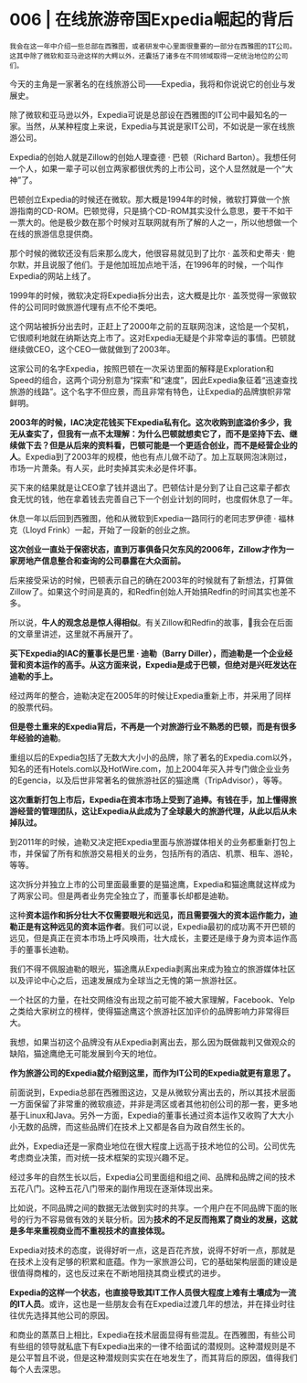 # 006 | 在线旅游帝国Expedia崛起的背后

    我会在这一年中介绍一些总部在西雅图，或者研发中心里面很重要的一部分在西雅图的IT公司。这其中除了微软和亚马逊这样的大鳄以外，还囊括了诸多在不同领域取得一定统治地位的公司们。

今天的主角是一家著名的在线旅游公司——Expedia，我将和你说说它的创业与发展史。

除了微软和亚马逊以外，Expedia可说是总部设在西雅图的IT公司中最知名的一家。当然，从某种程度上来说，Expedia与其说是家IT公司，不如说是一家在线旅游公司。

Expedia的创始人就是Zillow的创始人理查德 · 巴顿（Richard Barton）。我想任何一个人，如果一辈子可以创立两家都很优秀的上市公司，这个人显然就是一个“大神”了。

巴顿创立Expedia的时候还在微软。那大概是1994年的时候，微软打算做一个旅游指南的CD-ROM。巴顿觉得，只是搞个CD-ROM其实没什么意思，要干不如干一票大的。他是极少数在那个时候对互联网就有所了解的人之一，所以他想做一个在线的旅游信息提供商。

那个时候的微软还没有后来那么庞大，他很容易就见到了比尔 · 盖茨和史蒂夫 · 鲍尔默，并且说服了他们。于是他加班加点地干活，在1996年的时候，一个叫作Expedia的网站上线了。

1999年的时候，微软决定将Expedia拆分出去，这大概是比尔 · 盖茨觉得一家做软件的公司同时做旅游代理有点不伦不类吧。

这个网站被拆分出去时，正赶上了2000年之前的互联网泡沫，这恰是一个契机，它很顺利地就在纳斯达克上市了。这对Expedia无疑是个非常幸运的事情。巴顿就继续做CEO，这个CEO一做就做到了2003年。

这家公司的名字Expedia，按照巴顿在一次采访里面的解释是Exploration和Speed的组合，这两个词分别意为“探索”和“速度”，因此Expedia象征着“迅速查找旅游的线路”。这个名字不但应景，而且非常有特色，让Expedia的品牌旗帜非常鲜明。

**2003年的时候，IAC决定花钱买下Expedia私有化。这次收购到底溢价多少，我无从查实了，但我有一点不太理解：为什么巴顿就想卖它了，而不是坚持下去、继续做下去？但是从后来的资料看，巴顿可能是一个更适合创业，而不是经营企业的人**。Expedia到了2003年的规模，他也有点儿做不动了。加上互联网泡沫刚过，市场一片萧条。有人买，此时卖掉其实未必是件坏事。

买下来的结果就是让CEO拿了钱并退出了。巴顿估计是分到了让自己这辈子都衣食无忧的钱，他在拿着钱去完善自己下一个创业计划的同时，也度假休息了一年。

休息一年以后回到西雅图，他和从微软到Expedia一路同行的老同志罗伊德 · 福林克（Lloyd Frink）一起，开始了一段新的创业之旅。

**这次创业一直处于保密状态，直到万事俱备只欠东风的2006年，Zillow才作为一家房地产信息整合和查询的公司暴露在大众面前。**

后来接受采访的时候，巴顿表示自己的确在2003年的时候就有了新想法，打算做Zillow了。如果这个时间是真的，和Redfin创始人开始搞Redfin的时间其实也差不多。

所以说，**牛人的观念总是惊人得相似**。有关Zillow和Redfin的故事，我会在后面的文章里讲述，这里就不再展开了。

**买下Expedia的IAC的董事长是巴里 · 迪勒（Barry Diller），而迪勒是一个企业经营和资本运作的高手。从这方面来说，Expedia是成于巴顿，但绝对是兴旺发达在迪勒的手上。**

经过两年的整合，迪勒决定在2005年的时候让Expedia重新上市，并采用了同样的股票代码。

**但是卷土重来的Expedia背后，不再是一个对旅游行业不熟悉的巴顿，而是有很多年经验的迪勒**。

重组以后的Expedia包括了无数大大小小的品牌，除了著名的Expedia.com以外，知名的还有Hotels.com以及HotWire.com，加上2004年买入并专门做企业业务的Egencia，以及后世非常著名的做旅游社区的猫途鹰（TripAdvisor），等等。

**这次重新打包上市后，Expedia在资本市场上受到了追捧。有钱在手，加上懂得旅游经营的管理团队，这让Expedia从此成为了全球最大的旅游代理，从此以后从未掉队过。**

到2011年的时候，迪勒又决定把Expedia里面与旅游媒体相关的业务都重新打包上市，并保留了所有和旅游交易相关的业务，包括所有的酒店、机票、租车、游轮，等等。

这次拆分并独立上市的公司里面最重要的是猫途鹰，Expedia和猫途鹰就这样成为了两家公司。但是两者业务完全独立了，而董事长却都是迪勒。

这种**资本运作和拆分壮大不仅需要眼光和远见，而且需要强大的资本运作能力，迪勒正是有这种远见的资本运作者**。我们可以说，Expedia最初的成功离不开巴顿的远见，但是真正在资本市场上呼风唤雨，壮大成长，主要还是缘于身为资本运作高手的董事长迪勒。

我们不得不佩服迪勒的眼光，猫途鹰从Expedia剥离出来成为独立的旅游媒体社区以及评论中心之后，迅速发展成为全球当之无愧的第一旅游社区。

一个社区的力量，在社交网络没有出现之前可能不被大家理解，Facebook、Yelp之类给大家树立的榜样，使得猫途鹰这个旅游社区加评价的品牌影响力非常得巨大。

我想，如果当初这个品牌没有从Expedia剥离出去，那么因为既做裁判又做观众的缺陷，猫途鹰绝无可能发展到今天的地位。

**作为旅游公司的Expedia就介绍到这里，而作为IT公司的Expedia就更有意思了。**

前面说到，Expedia总部在西雅图这边，又是从微软分离出去的，所以其技术层面一方面保留了非常重的微软痕迹，并非是湾区或者其他初创公司的那一套，更多地基于Linux和Java。另外一方面，Expedia的董事长通过资本运作又收购了大大小小无数的品牌，而这些品牌们在技术上又都是各自为政自然生长的。

此外，Expedia还是一家商业地位在很大程度上远高于技术地位的公司。公司优先考虑商业决策，而对统一技术框架的实现兴趣不足。

经过多年的自然生长以后，Expedia公司里面组和组之间、品牌和品牌之间的技术五花八门。这种五花八门带来的副作用现在逐渐体现出来。

比如说，不同品牌之间的数据无法做到实时的共享。一个用户在不同品牌下面的账号的行为不容易做有效的关联分析。因为**技术的不足反而拖累了商业的发展，这就是多年来重视商业而不重视技术的直接体现。**

Expedia对技术的态度，说得好听一点，这是百花齐放，说得不好听一点，那就是在技术上没有足够的积累和底蕴。作为一家旅游公司，它的基础架构层面的建设是很值得商榷的，这也反过来在不断地阻挠其商业模式的进步。

**Expedia的这样一个状态，也直接导致其IT工作人员很大程度上难有土壤成为一流的IT人员**。或许，这也是一些朋友会有在Expedia过渡几年的想法，并在择业时往往优先选择其他公司的原因。

和商业的蒸蒸日上相比，Expedia在技术层面显得有些混乱。在西雅图，有些公司有些组的领导就私底下有Expedia出来的一律不给面试的潜规则。这种潜规则是不是公平暂且不说，但是这种潜规则实实在在地发生了，而其背后的原因，值得我们每个人去深思。
    